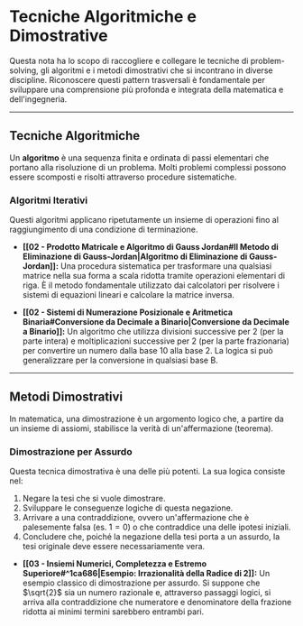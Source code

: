 # Tecniche Algoritmiche e Dimostrative

Questa nota ha lo scopo di raccogliere e collegare le tecniche di problem-solving, gli algoritmi e i metodi dimostrativi che si incontrano in diverse discipline. Riconoscere questi pattern trasversali è fondamentale per sviluppare una comprensione più profonda e integrata della matematica e dell'ingegneria.

---

## Tecniche Algoritmiche

Un **algoritmo** è una sequenza finita e ordinata di passi elementari che portano alla risoluzione di un problema. Molti problemi complessi possono essere scomposti e risolti attraverso procedure sistematiche.

### Algoritmi Iterativi

Questi algoritmi applicano ripetutamente un insieme di operazioni fino al raggiungimento di una condizione di terminazione.

- **[[02 - Prodotto Matricale e Algoritmo di Gauss Jordan#Il Metodo di Eliminazione di Gauss-Jordan|Algoritmo di Eliminazione di Gauss-Jordan]]:** Una procedura sistematica per trasformare una qualsiasi matrice nella sua forma a scala ridotta tramite operazioni elementari di riga. È il metodo fondamentale utilizzato dai calcolatori per risolvere i sistemi di equazioni lineari e calcolare la matrice inversa.

- **[[02 - Sistemi di Numerazione Posizionale e Aritmetica Binaria#Conversione da Decimale a Binario|Conversione da Decimale a Binario]]:** Un algoritmo che utilizza divisioni successive per 2 (per la parte intera) e moltiplicazioni successive per 2 (per la parte frazionaria) per convertire un numero dalla base 10 alla base 2. La logica si può generalizzare per la conversione in qualsiasi base B.

---

## Metodi Dimostrativi

In matematica, una dimostrazione è un argomento logico che, a partire da un insieme di assiomi, stabilisce la verità di un'affermazione (teorema).

### Dimostrazione per Assurdo

Questa tecnica dimostrativa è una delle più potenti. La sua logica consiste nel:
1.  Negare la tesi che si vuole dimostrare.
2.  Sviluppare le conseguenze logiche di questa negazione.
3.  Arrivare a una contraddizione, ovvero un'affermazione che è palesemente falsa (es. $1=0$) o che contraddice una delle ipotesi iniziali.
4.  Concludere che, poiché la negazione della tesi porta a un assurdo, la tesi originale deve essere necessariamente vera.

- **[[03 - Insiemi Numerici, Completezza e Estremo Superiore#^1ca686|Esempio: Irrazionalità della Radice di 2]]:** Un esempio classico di dimostrazione per assurdo. Si suppone che $\sqrt{2}$ sia un numero razionale e, attraverso passaggi logici, si arriva alla contraddizione che numeratore e denominatore della frazione ridotta ai minimi termini sarebbero entrambi pari.